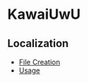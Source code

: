# KawaiUwU

## Localization

* [File Creation](https://docs.godotengine.org/en/stable/tutorials/i18n/localization_using_gettext.html#manual-creation)
* [Usage](https://docs.godotengine.org/en/stable/tutorials/i18n/localization_using_gettext.html#manual-creation)